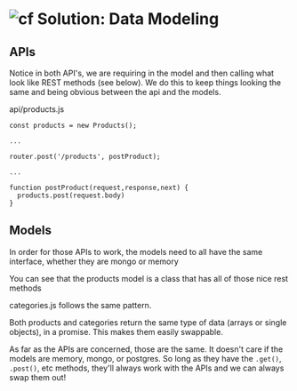 ![cf](http://i.imgur.com/7v5ASc8.png) Solution: Data Modeling
=============================================================

## APIs
Notice in both API's, we are requiring in the model and then calling what look like REST methods (see below). We do this to keep things looking the same and being obvious between the api and the models. 

api/products.js

```
const products = new Products();

...

router.post('/products', postProduct); 

...

function postProduct(request,response,next) {
  products.post(request.body)
}
```

## Models
In order for those APIs to work, the models need to all have the same interface, whether they are mongo or memory

You can see that the products model is a class that has all of those nice rest methods 

categories.js follows the same pattern.

Both products and categories return the same type of data (arrays or single objects), in a promise. This makes them easily swappable.

As far as the APIs are concerned, those are the same. It doesn't care if the models are memory, mongo, or postgres.  So long as they have the `.get()`, `.post()`, etc methods, they'll always work with the APIs and we can always swap them out!




